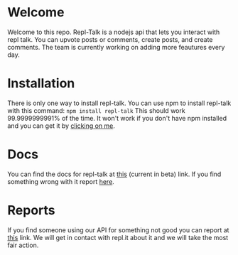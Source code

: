 # Welcome
Welcome to this repo. Repl-Talk is a nodejs api that lets you interact with repl talk. You can upvote posts or comments, create posts, and create comments. The team is currently working on adding more feautures every day. 

# Installation
There is only one way to install repl-talk. You can use npm to install repl-talk with this command: ```npm install repl-talk``` This should work 99.9999999991% of the time. It won't work if you don't have npm installed and you can get it by [clicking on me](https://www.npmjs.com/get-npm).

# Docs
You can find the docs for repl-talk at [this](https://repltalk.jdaniels.tk/docs) (current in beta) link. If you find something wrong with it report [here](htts://repltalk.jdaniels.tk/report).

# Reports
If you find someone using our API for something not good you can report at [this](https://repltalk.jdaniels.tk/report) link. We will get in contact with repl.it about it and we will take the most fair action.